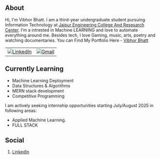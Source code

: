 ## About

Hi, I'm Vibhor Bhatt. I am a third-year undergraduate student pursuing Information Technology  at [Jaipur Engineering College And Resesarch Center](https://jecrcfoundation.com/). I'm a intrested in Machine LEARNING and love to automate everything around me. Besides tech, I love Gaming, music, arts, poetry and watching documentaries.
You can Find My Portfolio Here - [Vibhor Bhatt](http://127.0.0.1:5500/index2.html)

<table>
  <tr>
      <td><a href="https://www.linkedin.com/in/vibhor-bhatt-996480176/"><img src="https://img.shields.io/badge/LinkedIn--_.svg?style=social&logo=linkedin" alt="LinkedIn"></a></td>
      <td><a href="mailto:bvibhor572@gmail.com"><img src="https://img.shields.io/badge/Gmail--_.svg?style=social&logo=gmail" alt="Gmail"></a></td>
  </tr>
</table>


## Currently Learning
* Machine Learning Deployment 
* Data Structures & Algorithms
* MERN stack development
* Competitive Programming
  


I am actively seeking internship opportunities starting July/August 2025 in following areas:
* Applied Machine Learning.
* FULL STACK


## Social
1. [LinkedIn](https://www.linkedin.com/in/vibhor-bhatt-996480176/)
   





                                                                                              
<!--
**IdealisticINTJ/IdealisticINTJ** is a ✨ _special_ ✨ repository because its `README.md` (this file) appears on your GitHub profile.
